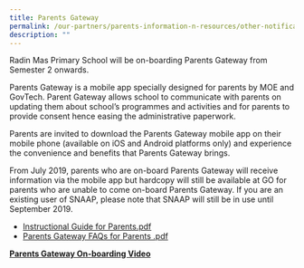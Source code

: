 ```yaml
---
title: Parents Gateway
permalink: /our-partners/parents-information-n-resources/other-notifications/hidden-pages/parents-gateway/
description: ""
---
```

<p>Radin Mas Primary School will be on-boarding Parents Gateway from Semester 2 onwards.</p>
<p>Parents Gateway is a mobile app specially designed for parents by MOE and GovTech. Parent Gateway allows school to communicate with parents on updating them about school&rsquo;s programmes and activities and for parents to provide consent hence easing the administrative paperwork.</p>
<p>Parents are invited to download the Parents Gateway mobile app on their mobile phone (available on iOS and Android platforms only) and experience the convenience and benefits that Parents Gateway brings.</p>
<p>From July 2019, parents who are on-board Parents Gateway will receive information via the mobile app but hardcopy will still be available at GO for parents who are unable to come on-board Parents Gateway. If you are an existing user of SNAAP, please note that SNAAP will still be in use until September 2019.</p>
<ul>
<li><a href="/files/Instructional%20Guide%20for%20Parents.pdf">Instructional Guide for Parents.pdf</a>&nbsp;</li>
<li><a href="/files/Parents%20Gateway%20FAQs%20for%20Parents%20.pdf">Parents Gateway FAQs for Parents .pdf</a>&nbsp;</li>
</ul>
<p><u><strong>Parents Gateway On-boarding Video</strong></u></p>